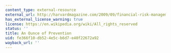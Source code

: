 ```yaml
---
content_type: external-resource
external_url: http://harvardmagazine.com/2009/09/financial-risk-management-plan
has_external_license_warning: true
license: https://en.wikipedia.org/wiki/All_rights_reserved
status: ''
title: An Ounce of Prevention
uid: fe366f10-db52-4e5c-b6d7-e40f22672a92
wayback_url: ''
---
```

